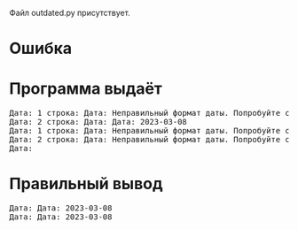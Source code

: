 Файл outdated.py присутствует.
# Ошибка
# Программа выдаёт
<pre>
Дата: 1 строка: Дата: Неправильный формат даты. Попробуйте снова.
Дата: 2 строка: Дата: Дата: 2023-03-08
Дата: 1 строка: Дата: Неправильный формат даты. Попробуйте снова.
Дата: 2 строка: Дата: Неправильный формат даты. Попробуйте снова.
Дата: </pre>
# Правильный вывод
<pre>Дата: Дата: 2023-03-08
Дата: Дата: 2023-03-08
</pre>